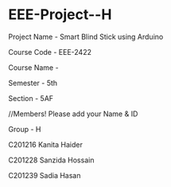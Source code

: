 # EEE-Project--H

Project Name - Smart Blind Stick using Arduino

Course Code - EEE-2422

Course Name - 

Semester - 5th

Section - 5AF

//Members! Please add your Name & ID 

Group - H

C201216 Kanita Haider

C201228 Sanzida Hossain

C201239 Sadia Hasan 
